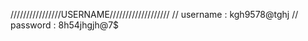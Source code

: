 ////////////////USERNAME///////////////////
// username 	: kgh9578@tghj
// password		: 8h54jhgjh@7$


